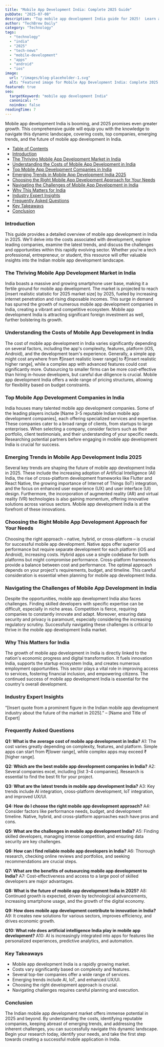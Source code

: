 ```yaml
---
title: "Mobile App Development India: Complete 2025 Guide"
pubDate: "2025-07-08"
description: "Top mobile app development India guide for 2025!  Learn about costs, technologies, & best practices.  Find the perfect Indian app developer for your project. Get a free consultation today!"
author: "TechBrew Daily"
category: "Technology"
tags:
  - "technology"
  - "india"
  - "2025"
  - "tech-news"
  - "mobile-development"
  - "apps"
  - "android"
  - "ios"
image:
  url: "/images/blog-placeholder-1.svg"
  alt: "Featured image for Mobile App Development India: Complete 2025 Guide"
featured: true
seo:
  targetKeyword: "mobile app development India"
  canonical: ""
  noindex: false
readingTime: 7
---
```


Mobile app development India is booming, and 2025 promises even greater growth. This comprehensive guide will equip you with the knowledge to navigate this dynamic landscape, covering costs, top companies, emerging trends, and the future of mobile app development in India.

- [Table of Contents](#table-of-contents)
- [Introduction](#introduction)
- [The Thriving Mobile App Development Market in India](#the-thriving-mobile-app-development-market-in-india)
- [Understanding the Costs of Mobile App Development in India](#understanding-the-costs-of-mobile-app-development-in-india)
- [Top Mobile App Development Companies in India](#top-mobile-app-development-companies-in-india)
- [Emerging Trends in Mobile App Development India 2025](#emerging-trends-in-mobile-app-development-india-2025)
- [Choosing the Right Mobile App Development Approach for Your Needs](#choosing-the-right-mobile-app-development-approach-for-your-needs)
- [Navigating the Challenges of Mobile App Development in India](#navigating-the-challenges-of-mobile-app-development-in-india)
- [Why This Matters for India](#why-this-matters-for-india)
- [Industry Expert Insights](#industry-expert-insights)
- [Frequently Asked Questions](#frequently-asked-questions)
- [Key Takeaways](#key-takeaways)
- [Conclusion](#conclusion)


### Introduction

This guide provides a detailed overview of mobile app development in India in 2025. We'll delve into the costs associated with development, explore leading companies, examine the latest trends, and discuss the challenges and opportunities within this rapidly evolving sector.  Whether you're a tech professional, entrepreneur, or student, this resource will offer valuable insights into the Indian mobile app development landscape.


### The Thriving Mobile App Development Market in India

India boasts a massive and growing smartphone user base, making it a fertile ground for mobile app development.  The market is projected to reach [insert realistic statistic for 2025 market size] by 2025, fueled by increasing internet penetration and rising disposable incomes.  This surge in demand has spurred the growth of numerous mobile app development companies in India, creating a vibrant and competitive ecosystem. Mobile app development India is attracting significant foreign investment as well, further bolstering its growth.


### Understanding the Costs of Mobile App Development in India

The cost of mobile app development in India varies significantly depending on several factors, including the app's complexity, features, platform (iOS, Android), and the development team's experience.  Generally, a simple app might cost anywhere from ₹[insert realistic lower range] to ₹[insert realistic higher range], while a complex app with advanced features could cost significantly more.  Outsourcing to smaller firms can be more cost-effective than hiring in-house developers, but careful due diligence is crucial. Mobile app development India offers a wide range of pricing structures, allowing for flexibility based on budget constraints.


### Top Mobile App Development Companies in India

India houses many talented mobile app development companies. Some of the leading players include [Name 3-5 reputable Indian mobile app development companies], each offering specialized services and expertise.  These companies cater to a broad range of clients, from startups to large enterprises.  When selecting a company, consider factors such as their portfolio, client testimonials, and their understanding of your specific needs.  Researching potential partners before engaging in mobile app development India is crucial for success.


### Emerging Trends in Mobile App Development India 2025

Several key trends are shaping the future of mobile app development India in 2025.  These include the increasing adoption of Artificial Intelligence (AI) India, the rise of cross-platform development frameworks like Flutter and React Native, the growing importance of  Internet of Things (IoT) integration, and the focus on enhanced user experience (UX) and user interface (UI) design.  Furthermore, the incorporation of augmented reality (AR) and virtual reality (VR) technologies is also gaining momentum, offering innovative solutions across various sectors. Mobile app development India is at the forefront of these innovations.


### Choosing the Right Mobile App Development Approach for Your Needs

Choosing the right approach – native, hybrid, or cross-platform – is crucial for successful mobile app development.  Native apps offer superior performance but require separate development for each platform (iOS and Android), increasing costs. Hybrid apps use a single codebase for both platforms but might compromise performance.  Cross-platform frameworks provide a balance between cost and performance.  The optimal approach depends on your project's requirements, budget, and timeline. This careful consideration is essential when planning for mobile app development India.


### Navigating the Challenges of Mobile App Development in India

Despite the opportunities, mobile app development India also faces challenges.  Finding skilled developers with specific expertise can be difficult, especially in niche areas.  Competition is fierce, requiring companies to constantly innovate and adapt.  Moreover, ensuring data security and privacy is paramount, especially considering the increasing regulatory scrutiny.  Successfully navigating these challenges is critical to thrive in the mobile app development India market.


### Why This Matters for India

The growth of mobile app development in India is directly linked to the nation's economic progress and digital transformation.  It fuels innovation India, supports the startup ecosystem India, and creates numerous employment opportunities.  This sector plays a vital role in improving access to services, fostering financial inclusion, and empowering citizens.  The continued success of mobile app development India is essential for the country's overall development.


### Industry Expert Insights

“[Insert quote from a prominent figure in the Indian mobile app development industry about the future of the market in 2025].” – [Name and Title of Expert]


### Frequently Asked Questions

**Q1: What is the average cost of mobile app development in India?**  A1: The cost varies greatly depending on complexity, features, and platform.  Simple apps can start from ₹[lower range], while complex apps may exceed ₹[higher range].

**Q2: Which are the best mobile app development companies in India?** A2: Several companies excel, including [list 3-4 companies].  Research is essential to find the best fit for your project.

**Q3: What are the latest trends in mobile app development India?** A3:  Key trends include AI integration, cross-platform development, IoT integration, and improved UX/UI.

**Q4: How do I choose the right mobile app development approach?** A4: Consider factors like performance needs, budget, and development timeline. Native, hybrid, and cross-platform approaches each have pros and cons.

**Q5: What are the challenges in mobile app development India?** A5:  Finding skilled developers, managing intense competition, and ensuring data security are key challenges.

**Q6: How can I find reliable mobile app developers in India?** A6:  Thorough research, checking online reviews and portfolios, and seeking recommendations are crucial steps.

**Q7: What are the benefits of outsourcing mobile app development to India?** A7: Cost-effectiveness and access to a large pool of skilled developers are major advantages.

**Q8:  What is the future of mobile app development India in 2025?** A8: Continued growth is expected, driven by technological advancements, increasing smartphone usage, and the growth of the digital economy.

**Q9: How does mobile app development contribute to innovation in India?** A9: It creates new solutions for various sectors, improves efficiency, and drives economic growth.

**Q10: What role does artificial intelligence India play in mobile app development?** A10: AI is increasingly integrated into apps for features like personalized experiences, predictive analytics, and automation.


### Key Takeaways

* Mobile app development India is a rapidly growing market.
* Costs vary significantly based on complexity and features.
* Several top-tier companies offer a wide range of services.
* Emerging trends include AI, IoT, and enhanced UX/UI.
* Choosing the right development approach is crucial.
* Navigating challenges requires careful planning and execution.


### Conclusion

The Indian mobile app development market offers immense potential in 2025 and beyond. By understanding the costs, identifying reputable companies, keeping abreast of emerging trends, and addressing the inherent challenges, you can successfully navigate this dynamic landscape.  Begin your research today, identify your needs, and take the first step towards creating a successful mobile application in India.